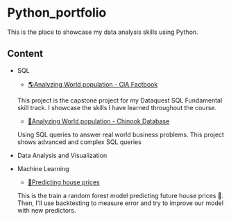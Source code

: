 # Python_portfolio
This is the place to showcase my data analysis skills using Python.
## Content
* SQL
  * [🌎Analyzing World population - CIA Factbook](https://github.com/panpapap/Python_portfolio/blob/main/SQL_Project_World_Population.ipynb)
   
  This project is the capstone project for my Dataquest SQL Fundamental skill track. I showcase the skills I have learned throughout the course.
  * [🎼Analyzing World population - Chinook Database](https://github.com/panpapap/Python_portfolio/blob/main/SQL_Project_Chinook.ipynb)
  
  Using SQL queries to answer real world business problems. This project shows advanced and complex SQL queries

* Data Analysis and Visualization

* Machine Learning 
  * [🏡Predicting house prices](https://github.com/panpapap/Python_portfolio/blob/main/U_S_House_price_predicting.ipynb)

  This is the train a random forest model predicting future house prices 🏡. Then, I'll use backtesting to measure error and try to improve our model with new predictors.
